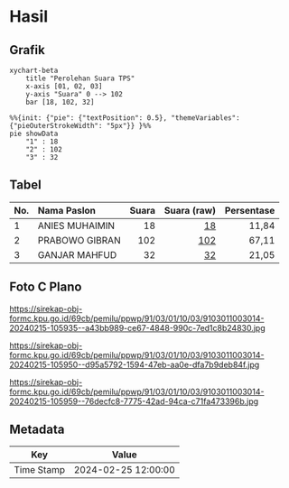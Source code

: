 # Hasil

## Grafik

```mermaid
xychart-beta
    title "Perolehan Suara TPS"
    x-axis [01, 02, 03]
    y-axis "Suara" 0 --> 102
    bar [18, 102, 32]
```

```mermaid
%%{init: {"pie": {"textPosition": 0.5}, "themeVariables": {"pieOuterStrokeWidth": "5px"}} }%%
pie showData
    "1" : 18
    "2" : 102
    "3" : 32
```

## Tabel

| No. | Nama Paslon    | Suara | Suara (raw) | Persentase |
|:--- |:-------------- | -----:| -----------:| ----------:|
| 1   | ANIES MUHAIMIN | 18    | [18][p-1]   | 11,84      |
| 2   | PRABOWO GIBRAN | 102   | [102][p-2]  | 67,11      |
| 3   | GANJAR MAHFUD  | 32    | [32][p-3]   | 21,05      |


[p-1]: https://github.com/gigit-pemilu/pemilu-2024-91-papua/blob/main/pilpres/hitung-suara/sub/91-papua/sub/03-jayapura/sub/01-sentani/sub/1003-hinekombe/sub/014-tps/sub/paslon-1.txt
[p-2]: https://github.com/gigit-pemilu/pemilu-2024-91-papua/blob/main/pilpres/hitung-suara/sub/91-papua/sub/03-jayapura/sub/01-sentani/sub/1003-hinekombe/sub/014-tps/sub/paslon-2.txt
[p-3]: https://github.com/gigit-pemilu/pemilu-2024-91-papua/blob/main/pilpres/hitung-suara/sub/91-papua/sub/03-jayapura/sub/01-sentani/sub/1003-hinekombe/sub/014-tps/sub/paslon-3.txt

## Foto C Plano

https://sirekap-obj-formc.kpu.go.id/69cb/pemilu/ppwp/91/03/01/10/03/9103011003014-20240215-105935--a43bb989-ce67-4848-990c-7ed1c8b24830.jpg

https://sirekap-obj-formc.kpu.go.id/69cb/pemilu/ppwp/91/03/01/10/03/9103011003014-20240215-105950--d95a5792-1594-47eb-aa0e-dfa7b9deb84f.jpg

https://sirekap-obj-formc.kpu.go.id/69cb/pemilu/ppwp/91/03/01/10/03/9103011003014-20240215-105959--76decfc8-7775-42ad-94ca-c71fa473396b.jpg


## Metadata

| Key        | Value               |
| ---------- | ------------------- |
| Time Stamp | 2024-02-25 12:00:00 |



